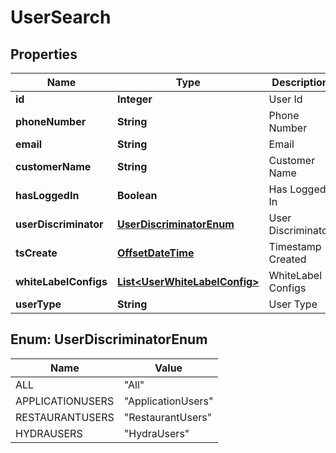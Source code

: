 
# UserSearch

## Properties
Name | Type | Description | Notes
------------ | ------------- | ------------- | -------------
**id** | **Integer** | User Id |  [optional]
**phoneNumber** | **String** | Phone Number |  [optional]
**email** | **String** | Email |  [optional]
**customerName** | **String** | Customer Name |  [optional]
**hasLoggedIn** | **Boolean** | Has Logged In |  [optional]
**userDiscriminator** | [**UserDiscriminatorEnum**](#UserDiscriminatorEnum) | User Discriminator |  [optional]
**tsCreate** | [**OffsetDateTime**](OffsetDateTime.md) | Timestamp Created |  [optional]
**whiteLabelConfigs** | [**List&lt;UserWhiteLabelConfig&gt;**](UserWhiteLabelConfig.md) | WhiteLabel Configs |  [optional]
**userType** | **String** | User Type |  [optional]


<a name="UserDiscriminatorEnum"></a>
## Enum: UserDiscriminatorEnum
Name | Value
---- | -----
ALL | &quot;All&quot;
APPLICATIONUSERS | &quot;ApplicationUsers&quot;
RESTAURANTUSERS | &quot;RestaurantUsers&quot;
HYDRAUSERS | &quot;HydraUsers&quot;



